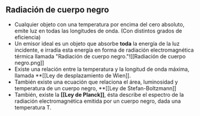 ## Radiación de cuerpo negro
- Cualquier objeto con una temperatura por encima del cero absoluto, emite luz en todas las longitudes de onda. (Con distintos grados de eficiencia)
- Un emisor ideal es un objeto que absorbe **toda** la energía de la luz incidente, e irradía esta energía en forma de radiación electromagnética térmica llamada "Radiación de cuerpo negro."![[Radiación de cuerpo negro.png]]
- Existe una relación entre la temperatura y la longitud de onda máxima, llamada **[[Ley de desplazamiento de Wien]].
- También existe una ecuación que relaciona el área, luminosidad y temperatura de un cuerpo negro, **[[Ley de Stefan-Boltzmann]]
- También, existe la **[[Ley de Planck]]**, ésta describe el espectro de la radiación electromagnética emitida por un cuerpo negro, dada una temperatura T.